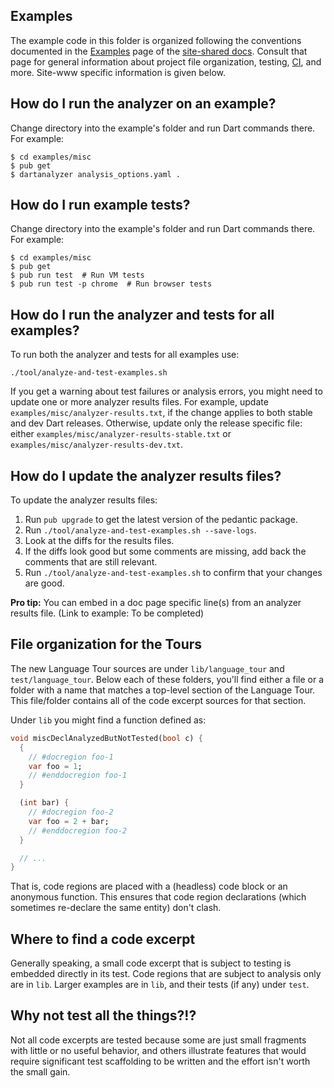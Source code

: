 ## Examples

The example code in this folder is organized following the conventions
documented in the [Examples][] page of the [site-shared docs][]. Consult that
page for general information about project file organization, testing, [CI][],
and more. Site-www specific information is given below.

## How do I run the analyzer on an example?

Change directory into the example's folder and run Dart commands there. For
example:

```console
$ cd examples/misc
$ pub get
$ dartanalyzer analysis_options.yaml .
```

## How do I run example tests?

Change directory into the example's folder and run Dart commands there. For
example:

```console
$ cd examples/misc
$ pub get
$ pub run test  # Run VM tests
$ pub run test -p chrome  # Run browser tests
```

## How do I run the analyzer and tests for all examples?

To run both the analyzer and tests for all examples use:

```
./tool/analyze-and-test-examples.sh
```

If you get a warning about test failures or analysis errors, you might need to
update one or more analyzer results files. For example, update
`examples/misc/analyzer-results.txt`, if the change applies to both stable and
dev Dart releases. Otherwise, update only the release specific file: either
`examples/misc/analyzer-results-stable.txt` or
`examples/misc/analyzer-results-dev.txt`.

## How do I update the analyzer results files?

To update the analyzer results files:

1. Run `pub upgrade` to get the latest version of the pedantic package.
1. Run `./tool/analyze-and-test-examples.sh --save-logs`.
1. Look at the diffs for the results files.
1. If the diffs look good but some comments are missing,
   add back the comments that are still relevant.
1. Run `./tool/analyze-and-test-examples.sh` to confirm that
   your changes are good.

**Pro tip:** You can embed in a doc page specific line(s) from an analyzer
results file. (Link to example: To be completed)

## File organization for the Tours

The new Language Tour sources are under `lib/language_tour` and `test/language_tour`.
Below each of these folders, you'll find either a file or a folder with a name
that matches a top-level section of the Language Tour. This file/folder contains
all of the code excerpt sources for that section.

Under `lib` you might find a function defined as:

```dart
void miscDeclAnalyzedButNotTested(bool c) {
  {
    // #docregion foo-1
    var foo = 1;
    // #enddocregion foo-1
  }

  (int bar) {
    // #docregion foo-2
    var foo = 2 + bar;
    // #enddocregion foo-2
  }

  // ...
}
```

That is, code regions are placed with a (headless) code block or an anonymous
function. This ensures that code region declarations (which sometimes re-declare
the same entity) don't clash.

## Where to find a code excerpt

Generally speaking, a small code excerpt that is subject to testing is embedded
directly in its test. Code regions that are subject to analysis only
are in `lib`. Larger examples are in `lib`, and their tests (if any) under `test`.

## Why not test all the things?!?

Not all code excerpts are tested because some are just small fragments with
little or no useful behavior, and others illustrate features that would require
significant test scaffolding to be written and the effort isn't worth the small
gain.

[CI]: https://www.thoughtworks.com/continuous-integration
[site-shared docs]: https://github.com/dart-lang/site-shared/tree/master/doc
[Examples]: https://github.com/dart-lang/site-shared/blob/master/doc/examples.md
